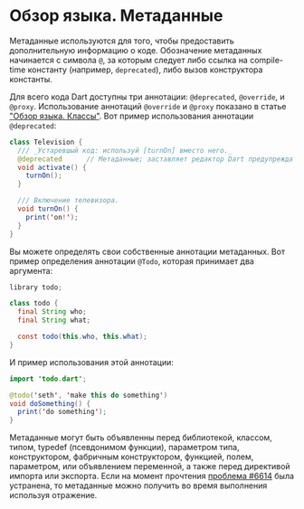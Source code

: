 # Обзор языка. Метаданные
Метаданные используются для того, чтобы предоставить дополнительную информацию о коде. Обозначение метаданных начинается с символа `@`, за которым следует либо  ссылка на compile-time константу (например, `deprecated`), либо вызов конструктора константы.

Для всего кода Dart доступны три аннотации: `@deprecated`, `@override`, и `@proxy`. Использование аннотаций `@override` и `@proxy` показано в статье ["Обзор языка. Классы"](http://rudart.in/up-and-running/100/#_16). Вот пример использования аннотации `@deprecated`:

```java
class Television {
  /// _Устаревшый код: используй [turnOn] вместо него._
  @deprecated      // Метаданные; заставляет редактор Dart предупреждать об использовании метода activate().
  void activate() {
    turnOn();
  }

  /// Включение телевизора.
  void turnOn() {
    print('on!');
  }
}
```

Вы можете определять свои собственные аннотации метаданных. Вот пример определения аннотации `@Todo`, которая принимает два аргумента:

```java
library todo;

class todo {
  final String who;
  final String what;

  const todo(this.who, this.what);
}
```

И пример использования этой аннотации:

```java
import 'todo.dart';

@todo('seth', 'make this do something')
void doSomething() {
  print('do something');
}
```

Метаданные могут быть объявленны перед библиотекой, классом, типом, typedef (псевдонимом функции), параметром типа, конструктором, фабричным конструктором, функцией, полем, параметром, или объявлением переменной, а также перед директивой импорта или экспорта. Если на момент прочтения [проблема #6614](https://code.google.com/p/dart/issues/detail?id=6614) была устранена, то метаданные можно получить во время выполнения используя отражение.
